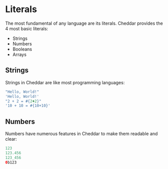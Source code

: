 # Literals

The most fundamental of any language are its literals. Cheddar provides the 4 most basic literals:

 - Strings
 - Numbers
 - Booleans
 - Arrays

## Strings
 Strings in Cheddar are like most programming languages:
 
 ```ruby
 "Hello, World!"
 'Hello, World!'
 "2 + 2 = #{2+2}"
 '10 + 10 = #{10+10}'
 ```
 
 ## Numbers
 Numbers have numerous features in Cheddar to make them readable and clear:
 
 ```swift
123
123.456
123_456
0b123
 ```